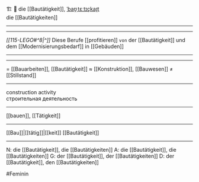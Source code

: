 🏗️ 🔴 die [[Bautätigkeit]], [ˈbaʊ̯ˌtɛːtɪçkaɪ̯t](https://youglish.com/pronounce/Bautätigkeit/german)  
die [[Bautätigkeiten]]

---

---

_[[115-LEGO#^8|^]]_ Diese Berufe [[profitieren]] `von` der [[Bautätigkeit]] und dem [[Modernisierungsbedarf]] in [[Gebäuden]]

---

---

= [[Bauarbeiten]], [[Bautätigkeit]]
≈ [[Konstruktion]], [[Bauwesen]]
≠ [[Stillstand]]

---

construction activity  
строительная деятельность

---

[[bauen]], [[Tätigkeit]]

---

[[Bau]]|[[tätig]]|[[keit]]
[[Bautätigkeit]]

---

N: die [[Bautätigkeit]], die [[Bautätigkeiten]]
A: die [[Bautätigkeit]], die [[Bautätigkeiten]]
G: der [[Bautätigkeit]], der [[Bautätigkeiten]]
D: der [[Bautätigkeit]], den [[Bautätigkeiten]]

#Feminin
